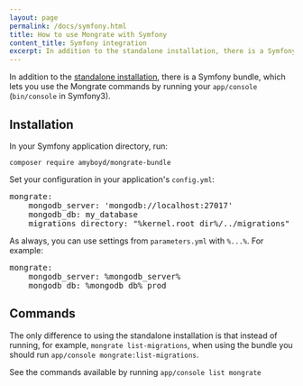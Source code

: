 ```yaml
---
layout: page
permalink: /docs/symfony.html
title: How to use Mongrate with Symfony
content_title: Symfony integration
excerpt: In addition to the standalone installation, there is a Symfony bundle.
---
```


In addition to the [standalone installation](/docs/installation), there is a Symfony bundle, which
lets you use the Mongrate commands by running your `app/console` (`bin/console` in Symfony3).

Installation
------------

In your Symfony application directory, run:

`composer require amyboyd/mongrate-bundle`

Set your configuration in your application's `config.yml`:

<pre>
mongrate:
    mongodb_server: 'mongodb://localhost:27017'
    mongodb_db: my_database
    migrations_directory: "%kernel.root_dir%/../migrations"
</pre>

As always, you can use settings from `parameters.yml` with `%...%`. For example:

<pre>
mongrate:
    mongodb_server: %mongodb_server%
    mongodb_db: %mongodb_db%_prod
</pre>

Commands
--------

The only difference to using the standalone installation is that instead of running, for example,
`mongrate list-migrations`, when using the bundle you should run
`app/console mongrate:list-migrations`.

See the commands available by running `app/console list mongrate`
